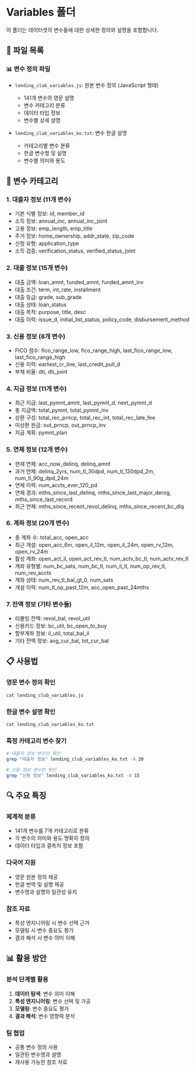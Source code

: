 # Variables 폴더

이 폴더는 데이터셋의 변수들에 대한 상세한 정의와 설명을 포함합니다.

## 📁 파일 목록

### 📊 변수 정의 파일

- `lending_club_variables.js`: 원본 변수 정의 (JavaScript 형태)

  - 141개 변수의 영문 설명
  - 변수 카테고리 분류
  - 데이터 타입 정보
  - 변수별 상세 설명

- `lending_club_variables_ko.txt`: 변수 한글 설명
  - 카테고리별 변수 분류
  - 한글 변수명 및 설명
  - 변수별 의미와 용도

## 🎯 변수 카테고리

### 1. 대출자 정보 (11개 변수)

- 기본 식별 정보: id, member_id
- 소득 정보: annual_inc, annual_inc_joint
- 고용 정보: emp_length, emp_title
- 주거 정보: home_ownership, addr_state, zip_code
- 신청 유형: application_type
- 소득 검증: verification_status, verified_status_joint

### 2. 대출 정보 (15개 변수)

- 대출 금액: loan_amnt, funded_amnt, funded_amnt_inv
- 대출 조건: term, int_rate, installment
- 대출 등급: grade, sub_grade
- 대출 상태: loan_status
- 대출 목적: purpose, title, desc
- 대출 이력: issue_d, initial_list_status, policy_code, disbursement_method

### 3. 신용 정보 (8개 변수)

- FICO 점수: fico_range_low, fico_range_high, last_fico_range_low, last_fico_range_high
- 신용 이력: earliest_cr_line, last_credit_pull_d
- 부채 비율: dti, dti_joint

### 4. 지급 정보 (11개 변수)

- 최근 지급: last_pymnt_amnt, last_pymnt_d, next_pymnt_d
- 총 지급액: total_pymnt, total_pymnt_inv
- 상환 구성: total_rec_prncp, total_rec_int, total_rec_late_fee
- 미상환 원금: out_prncp, out_prncp_inv
- 지급 계획: pymnt_plan

### 5. 연체 정보 (12개 변수)

- 현재 연체: acc_now_delinq, delinq_amnt
- 과거 연체: delinq_2yrs, num_tl_30dpd, num_tl_120dpd_2m, num_tl_90g_dpd_24m
- 연체 이력: num_accts_ever_120_pd
- 연체 경과: mths_since_last_delinq, mths_since_last_major_derog, mths_since_last_record
- 최근 연체: mths_since_recent_revol_delinq, mths_since_recent_bc_dlq

### 6. 계좌 정보 (20개 변수)

- 총 계좌 수: total_acc, open_acc
- 최근 개설: open_acc_6m, open_il_12m, open_il_24m, open_rv_12m, open_rv_24m
- 활성 계좌: open_act_il, open_act_rev_tl, num_actv_bc_tl, num_actv_rev_tl
- 계좌 유형별: num_bc_sats, num_bc_tl, num_il_tl, num_op_rev_tl, num_rev_accts
- 계좌 상태: num_rev_tl_bal_gt_0, num_sats
- 개설 이력: num_tl_op_past_12m, acc_open_past_24mths

### 7. 잔액 정보 (기타 변수들)

- 리볼빙 잔액: revol_bal, revol_util
- 신용카드 정보: bc_util, bc_open_to_buy
- 할부계좌 정보: il_util, total_bal_il
- 기타 잔액 정보: avg_cur_bal, tot_cur_bal

## 📋 사용법

### 영문 변수 정의 확인

```bash
cat lending_club_variables.js
```

### 한글 변수 설명 확인

```bash
cat lending_club_variables_ko.txt
```

### 특정 카테고리 변수 찾기

```bash
# 대출자 정보 변수만 확인
grep "대출자 정보" lending_club_variables_ko.txt -A 20

# 신용 정보 변수만 확인
grep "신용 정보" lending_club_variables_ko.txt -A 15
```

## 🔍 주요 특징

### 체계적 분류

- 141개 변수를 7개 카테고리로 분류
- 각 변수의 의미와 용도 명확히 정의
- 데이터 타입과 결측치 정보 포함

### 다국어 지원

- 영문 원본 정의 제공
- 한글 번역 및 설명 제공
- 변수명과 설명의 일관성 유지

### 참조 자료

- 특성 엔지니어링 시 변수 선택 근거
- 모델링 시 변수 중요도 평가
- 결과 해석 시 변수 의미 이해

## 📊 활용 방안

### 분석 단계별 활용

1. **데이터 탐색**: 변수 의미 이해
2. **특성 엔지니어링**: 변수 선택 및 가공
3. **모델링**: 변수 중요도 평가
4. **결과 해석**: 변수 영향력 분석

### 팀 협업

- 공통 변수 정의 사용
- 일관된 변수명과 설명
- 재사용 가능한 참조 자료
